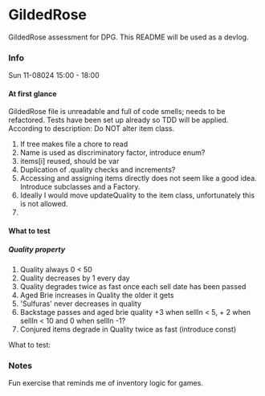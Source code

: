 # GildedRose
GildedRose assessment for DPG. This README will be used as a devlog.

### Info
Sun 11-08024 15:00 - 18:00 

#### At first glance
GildedRose file is unreadable and full of code smells; needs to be refactored. 
Tests have been set up already so TDD will be applied. According to description: Do NOT alter item class. 

1. If tree makes file a chore to read 
2. Name is used as discriminatory factor, introduce enum?
3. items[i] reused, should be var
4. Duplication of .quality checks and increments?
5. Accessing and assigning items directly does not seem like a good idea. Introduce subclasses and a Factory. 
6. Ideally I would move updateQuality to the item class, unfortunately this is not allowed. 
7. 

#### What to test
##### Quality property
1. Quality always 0 < 50
2. Quality decreases by 1 every day
2. Quality degrades twice as fast once each sell date has been passed
3. Aged Brie increases in Quality the older it gets
4. 'Sulfuras' never decreases in quality
5. Backstage passes and aged brie quality +3 when sellIn < 5, + 2 when sellIn < 10 and 0 when sellIn -1? 
6. Conjured items degrade in Quality twice as fast (introduce const)

What to test:

### Notes
Fun exercise that reminds me of inventory logic for games. 

